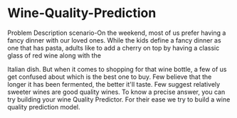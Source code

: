 # Wine-Quality-Prediction
Problem Description scenario-On the weekend, most of us prefer having a fancy dinner with our loved ones. While the kids define a fancy dinner as one that has pasta, adults like to add a cherry on top by having a classic glass of red wine along with the

Italian dish. But when it comes to shopping for that wine bottle, a few of us get confused about which is the best one to buy. Few believe that the longer it has been fermented, the better it'll taste. Few suggest relatively sweeter wines are good quality wines. To know a precise answer, you can try building your wine Quality Predictor. For their ease we try to build a wine quality prediction model.
